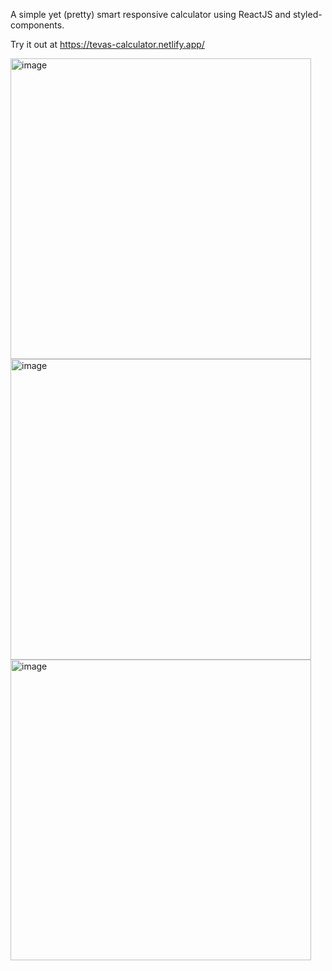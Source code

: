 A simple yet (pretty) smart responsive calculator using ReactJS and styled-components.

Try it out at https://tevas-calculator.netlify.app/

<img width="481" alt="image" src="https://user-images.githubusercontent.com/13749400/197074618-dc5f1e15-597c-420c-9fe6-107059e990d0.png">
<img width="481" alt="image" src="https://user-images.githubusercontent.com/13749400/197075365-74a1acd1-930b-456a-8919-0f81eefb550f.png">
<img width="481" alt="image" src="https://user-images.githubusercontent.com/13749400/197075402-f798bb71-8c9c-472c-b4d3-71fc360312e3.png">
